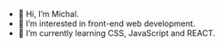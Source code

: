- 👋 Hi, I’m Michal.
- 👀 I’m interested in front-end web development.
- 🌱 I’m currently learning CSS, JavaScript and REACT.


<!---
michaal3000 is a ✨ special ✨ repository because its `README.md` (this file) appears on your GitHub profile.
You can click the Preview link to take a look at your changes.
--->
